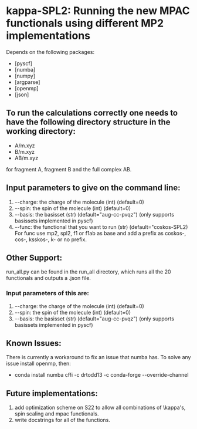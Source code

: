 # kappa-SPL2: Running the new MPAC functionals using different MP2 implementations

Depends on the following packages:
- [pyscf]
- [numba]
- [numpy]
- [argparse]
- [openmp]
- [json]

## To run the calculations correctly one needs to have the following directory structure in the working directory:
* A/m.xyz
* B/m.xyz
* AB/m.xyz

for fragment A, fragment B and the full complex AB.

## Input parameters to give on the command line:
1. --charge: the charge of the molecule (int) (default=0)
2. --spin: the spin of the molecule (int) (default=0)
3. --basis: the basisset (str) (default="aug-cc-pvqz") (only supports basissets implemented in pyscf) 
4. --func: the functional that you want to run (str) (default="coskos-SPL2)
For func use mp2, spl2, f1 or f1ab as base and add a prefix as coskos-, cos-, ksskos-, k- or no prefix.

## Other Support:
run_all.py can be found in the run_all directory, which runs all the 20 functionals and outputs a .json file.

### Input parameters of this are:
1. --charge: the charge of the molecule (int) (default=0)
2. --spin: the spin of the molecule (int) (default=0)
3. --basis: the basisset (str) (default="aug-cc-pvqz") (only supports basissets implemented in pyscf) 

## Known Issues:
There is currently a workaround to fix an issue that numba has.
To solve any issue install openmp, then:
- conda install numba cffi -c drtodd13 -c conda-forge --override-channel

## Future implementations:
1. add optimization scheme on S22 to allow all combinations of \kappa's, spin scaling and mpac functionals.
2. write docstrings for all of the functions.
